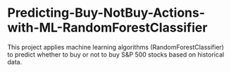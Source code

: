 # Predicting-Buy-NotBuy-Actions-with-ML-RandomForestClassifier
This project applies machine learning algorithms (RandomForestClassifier) to predict whether to buy or not to buy S&amp;P 500 stocks based on historical data.
